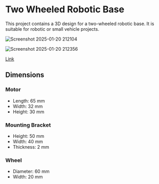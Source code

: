 # Two Wheeled Robotic Base

This project contains a 3D design for a two-wheeled robotic base. It is suitable for robotic or small vehicle projects.

![Screenshot 2025-01-20 212104](https://github.com/user-attachments/assets/61e8c1fe-ea25-489f-8700-a1d58b46e018)

![Screenshot 2025-01-20 212356](https://github.com/user-attachments/assets/16580e29-65df-44a2-9b1b-6f53884e8cd4)

[Link](https://cad.onshape.com/documents/66f72a2888e1df425a35d47c/w/dfa324f554b39c5f817935ee/e/e9f486431d119f2280789893?renderMode=0&leftPanel=false&uiState=678e94e55863a2539bce54d4)
## Dimensions 
### Motor
  - Length: 65 mm
  - Width: 32 mm
  - Height: 30 mm

### Mounting Bracket
  - Height: 50 mm
  - Width: 40 mm
  - Thickness: 2 mm

### Wheel
  - Diameter: 60 mm
  - Width: 20 mm

